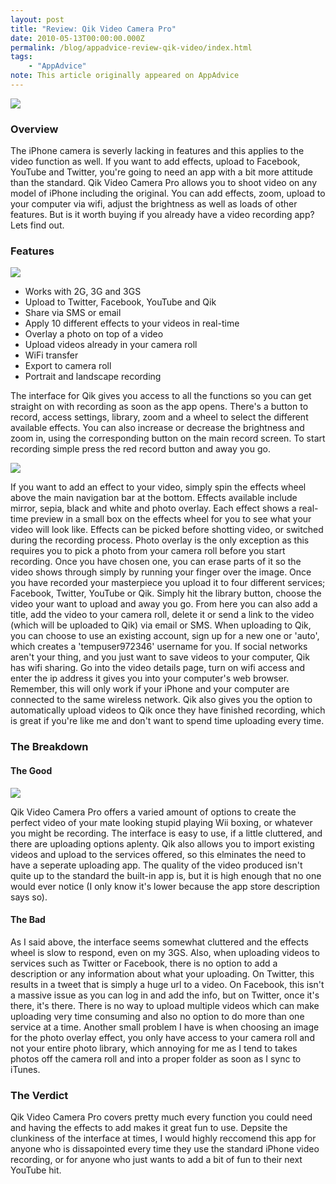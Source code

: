 ```yaml
---
layout: post
title: "Review: Qik Video Camera Pro"
date: 2010-05-13T00:00:00.000Z
permalink: /blog/appadvice-review-qik-video/index.html
tags:
    - "AppAdvice"
note: This article originally appeared on AppAdvice
---
```


![](https://rknightuk.s3.amazonaws.com/site/appadvice/9f173c661f.jpg)

### Overview

The iPhone camera is severly lacking in features and this applies to the video function as well. If you want to add effects, upload to Facebook, YouTube and Twitter, you're going to need an app with a bit more attitude than the standard. Qik Video Camera Pro allows you to shoot video on any model of iPhone including the original. You can add effects, zoom, upload to your computer via wifi, adjust the brightness as well as loads of other features. But is it worth buying if you already have a video recording app? Lets find out.

### Features

![](https://rknightuk.s3.amazonaws.com/site/appadvice/24fad57bda.jpg)

- Works with 2G, 3G and 3GS 
- Upload to Twitter, Facebook, YouTube and Qik 
- Share via SMS or email 
- Apply 10 different effects to your videos in real-time 
- Overlay a photo on top of a video 
- Upload videos already in your camera roll 
- WiFi transfer 
- Export to camera roll 
- Portrait and landscape recording

The interface for Qik gives you access to all the functions so you can get straight on with recording as soon as the app opens. There's a button to record, access settings, library, zoom and a wheel to select the different available effects. You can also increase or decrease the brightness and zoom in, using the corresponding button on the main record screen. To start recording simple press the red record button and away you go. 

![](https://rknightuk.s3.amazonaws.com/site/appadvice/fb05babe35.jpg)

If you want to add an effect to your video, simply spin the effects wheel above the main navigation bar at the bottom. Effects available include mirror, sepia, black and white and photo overlay. Each effect shows a real-time preview in a small box on the effects wheel for you to see what your video will look like. Effects can be picked before shotting video, or switched during the recording process. Photo overlay is the only exception as this requires you to pick a photo from your camera roll before you start recording. Once you have chosen one, you can erase parts of it so the video shows through simply by running your finger over the image. Once you have recorded your masterpiece you upload it to four different services; Facebook, Twitter, YouTube or Qik. Simply hit the library button, choose the video your want to upload and away you go. From here you can also add a title, add the video to your camera roll, delete it or send a link to the video (which will be uploaded to Qik) via email or SMS. When uploading to Qik, you can choose to use an existing account, sign up for a new one or 'auto', which creates a 'tempuser972346' username for you. If social networks aren't your thing, and you just want to save videos to your computer, Qik has wifi sharing. Go into the video details page, turn on wifi access and enter the ip address it gives you into your computer's web browser. Remember, this will only work if your iPhone and your computer are connected to the same wireless network. Qik also gives you the option to automatically upload videos to Qik once they have finished recording, which is great if you're like me and don't want to spend time uploading every time.

### The Breakdown

#### The Good

![](https://rknightuk.s3.amazonaws.com/site/appadvice/d51193c15f.jpg)

Qik Video Camera Pro offers a varied amount of options to create the perfect video of your mate looking stupid playing Wii boxing, or whatever you might be recording. The interface is easy to use, if a little cluttered, and there are uploading options aplenty. Qik also allows you to import existing videos and upload to the services offered, so this elminates the need to have a seperate uploading app. The quality of the video produced isn't quite up to the standard the built-in app is, but it is high enough that no one would ever notice (I only know it's lower because the app store description says so). 

#### The Bad

As I said above, the interface seems somewhat cluttered and the effects wheel is slow to respond, even on my 3GS. Also, when uploading videos to services such as Twitter or Facebook, there is no option to add a description or any information about what your uploading. On Twitter, this results in a tweet that is simply a huge url to a video. On Facebook, this isn't a massive issue as you can log in and add the info, but on Twitter, once it's there, it's there. There is no way to upload multiple videos which can make uploading very time consuming and also no option to do more than one service at a time. Another small problem I have is when choosing an image for the photo overlay effect, you only have access to your camera roll and not your entire photo library, which annoying for me as I tend to takes photos off the camera roll and into a proper folder as soon as I sync to iTunes.

### The Verdict

Qik Video Camera Pro covers pretty much every function you could need and having the effects to add makes it great fun to use. Depsite the clunkiness of the interface at times, I would highly reccomend this app for anyone who is dissapointed every time they use the standard iPhone video recording, or for anyone who just wants to add a bit of fun to their next YouTube hit.
